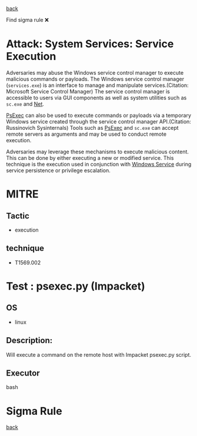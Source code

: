 
[back](../index.md)

Find sigma rule :x: 

# Attack: System Services: Service Execution 

Adversaries may abuse the Windows service control manager to execute malicious commands or payloads. The Windows service control manager (<code>services.exe</code>) is an interface to manage and manipulate services.(Citation: Microsoft Service Control Manager) The service control manager is accessible to users via GUI components as well as system utilities such as <code>sc.exe</code> and [Net](https://attack.mitre.org/software/S0039).

[PsExec](https://attack.mitre.org/software/S0029) can also be used to execute commands or payloads via a temporary Windows service created through the service control manager API.(Citation: Russinovich Sysinternals) Tools such as [PsExec](https://attack.mitre.org/software/S0029) and <code>sc.exe</code> can accept remote servers as arguments and may be used to conduct remote execution.

Adversaries may leverage these mechanisms to execute malicious content. This can be done by either executing a new or modified service. This technique is the execution used in conjunction with [Windows Service](https://attack.mitre.org/techniques/T1543/003) during service persistence or privilege escalation.

# MITRE
## Tactic
  - execution


## technique
  - T1569.002


# Test : psexec.py (Impacket)
## OS
  - linux


## Description:
Will execute a command on the remote host with Impacket psexec.py script.


## Executor
bash

# Sigma Rule


[back](../index.md)
